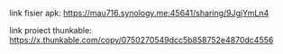 
link fisier apk: https://mau716.synology.me:45641/sharing/9JgjYmLn4

link proiect thunkable: https://x.thunkable.com/copy/0750270549dcc5b858752e4870dc4556
